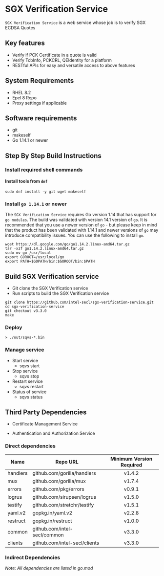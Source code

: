 # SGX Verification Service

`SGX Verification Service` is a web service whose job is to verify SGX ECDSA Quotes

## Key features

- Verify if PCK Certificate in a quote is valid
- Verify TcbInfo, PCKCRL, QEIdentity for a platform
- RESTful APIs for easy and versatile access to above features

## System Requirements

- RHEL 8.2
- Epel 8 Repo
- Proxy settings if applicable

## Software requirements

- git
- makeself
- Go 1.14.1 or newer

## Step By Step Build Instructions

### Install required shell commands

#### Install tools from `dnf`

```shell
sudo dnf install -y git wget makeself
```

### Install `go 1.14.1` or newer
The `SGX Verification Service` requires Go version 1.14 that has support for `go modules`. The build was validated with version 14.1 version of `go`. It is recommended that you use a newer version of `go` - but please keep in mind that the product has been validated with 1.14.1 and newer versions of `go` may introduce compatibility issues. You can use the following to install `go`.

```shell
wget https://dl.google.com/go/go1.14.2.linux-amd64.tar.gz
tar -xzf go1.14.2.linux-amd64.tar.gz
sudo mv go /usr/local
export GOROOT=/usr/local/go
export PATH=$GOPATH/bin:$GOROOT/bin:$PATH
```

## Build SGX Verification service

- Git clone the SGX Verification service
- Run scripts to build the SGX Verification service

```shell
git clone https://github.com/intel-secl/sgx-verification-service.git
cd sgx-verification-service
git checkout v3.3.0
make
```

### Deploy

```shell
> ./out/sqvs-*.bin
```

### Manage service

* Start service
    * sqvs start
* Stop service
    * sqvs stop
* Restart service
    * sqvs restart
* Status of service
    * sqvs status

## Third Party Dependencies

- Certificate Management Service

- Authentication and Authorization Service

### Direct dependencies

| Name        | Repo URL                    | Minimum Version Required           |
| ----------- | --------------------------- | :--------------------------------: |
| handlers    | github.com/gorilla/handlers | v1.4.2                             |
| mux         | github.com/gorilla/mux      | v1.7.4                             |
| errors      | github.com/pkg/errors       | v0.9.1                             |
| logrus      | github.com/sirupsen/logrus  | v1.5.0                             |
| testify     | github.com/stretchr/testify | v1.5.1                             |
| yaml.v2     | gopkg.in/yaml.v2            | v2.2.8                             |
| restruct    | gopkg.in/restruct           | v1.0.0                             |
| common      | github.com/intel-secl/common| v3.3.0                             |
| clients     | github.com/intel-secl/clients| v3.3.0                            |

### Indirect Dependencies


*Note: All dependencies are listed in go.mod*
